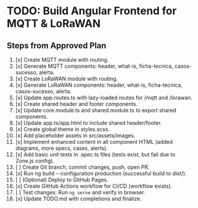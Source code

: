 # TODO: Build Angular Frontend for MQTT & LoRaWAN

## Steps from Approved Plan

1. [x] Create MQTT module with routing.
2. [x] Generate MQTT components: header, what-is, ficha-tecnica, casos-sucesso, alerta.
3. [x] Create LoRaWAN module with routing.
4. [x] Generate LoRaWAN components: header, what-is, ficha-tecnica, casos-sucesso, alerta.
5. [x] Update app.routes.ts with lazy-loaded routes for /mqtt and /lorawan.
6. [x] Create shared header and footer components.
7. [x] Update core.module.ts and shared.module.ts to export shared components.
8. [x] Update app.ts/app.html to include shared header/footer.
9. [x] Create global theme in styles.scss.
10. [x] Add placeholder assets in src/assets/images.
11. [x] Implement enhanced content in all component HTML (added diagrams, more specs, cases, alerts).
12. [x] Add basic unit tests in .spec.ts files (tests exist, but fail due to Zone.js config).
13. [ ] Create Git branch, commit changes, push, open PR.
14. [x] Run ng build --configuration production (successful build to dist/).
15. [ ] (Optional) Deploy to GitHub Pages.
16. [x] Create GitHub Actions workflow for CI/CD (workflow exists).
17. [ ] Test changes: Run `ng serve` and verify in browser.
18. [x] Update TODO.md with completions and finalize.
